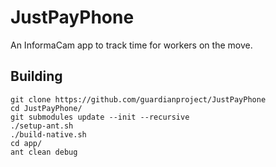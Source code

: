 
JustPayPhone
============

An InformaCam app to track time for workers on the move.


Building
--------

```
git clone https://github.com/guardianproject/JustPayPhone
cd JustPayPhone/
git submodules update --init --recursive
./setup-ant.sh
./build-native.sh
cd app/
ant clean debug
```
